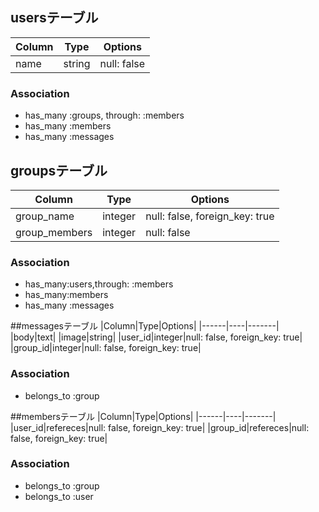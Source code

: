 ## usersテーブル
|Column|Type|Options|
|------|----|-------|
|name|string|null: false|
### Association
- has_many :groups, through: :members
- has_many :members
- has_many :messages

## groupsテーブル
|Column|Type|Options|
|------|----|-------|
|group_name|integer|null: false, foreign_key: true|
|group_members|integer|null: false|
### Association
- has_many:users,through: :members
- has_many:members
- has_many :messages

##messagesテーブル
|Column|Type|Options|
|------|----|-------|
|body|text|
|image|string|
|user_id|integer|null: false, foreign_key: true|
|group_id|integer|null: false, foreign_key: true|
### Association
- belongs_to :group

##membersテーブル
|Column|Type|Options|
|------|----|-------|
|user_id|refereces|null: false, foreign_key: true|
|group_id|refereces|null: false, foreign_key: true|
### Association
- belongs_to :group
- belongs_to :user
